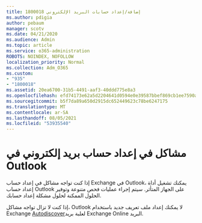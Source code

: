 ```yaml
---
title: 1800018 إضافة/إعداد حسابات البريد الإلكتروني
ms.author: pdigia
author: pebaum
manager: scotv
ms.date: 04/21/2020
ms.audience: Admin
ms.topic: article
ms.service: o365-administration
ROBOTS: NOINDEX, NOFOLLOW
localization_priority: Normal
ms.collection: Adm_O365
ms.custom:
- "935"
- "1800018"
ms.assetid: 20ea6700-31b5-4491-aaf3-40ddd775e8a3
ms.openlocfilehash: efd74173e62a5d2204641d0594e0e39587bbef869cb1ee7590a3db824a705bd2
ms.sourcegitcommit: b5f7da89a650d2915dc652449623c78be6247175
ms.translationtype: MT
ms.contentlocale: ar-SA
ms.lasthandoff: 08/05/2021
ms.locfileid: "53935540"
---
```

# <a name="problems-setting-up-an-email-account-in-outlook"></a>مشاكل في إعداد حساب بريد إلكتروني في Outlook

إذا كنت تواجه مشاكل في إعداد حساب Exchange في Outlook، يمكنك [](https://aka.ms/SaRA-OutlookSetupProfile) تشغيل أداة إعداد حساب Outlook على الجهاز المتأثر. سيتم إجراء عمليات فحص متنوعة وتوفير الحلول الممكنة لحلول مشكلة إعداد حسابك.
  
إذا كنت لا تزال تواجه مشاكل، Outlook لا يمكنك إعداد ملف تعريف جديد باستخدام Exchange [Autodiscover](https://docs.microsoft.com/exchange/troubleshoot/outlook-profiles/cannot-set-up-profile-autodiscover)لعلبة بريد Exchange Online البريد.
  